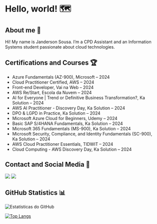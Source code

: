 # Hello, world! 🗺️

## About me 🚀
Hi! My name is Janderson Sousa. I’m a CPD Assistant and an Information Systems student passionate about cloud technologies.

## Certifications and Courses 🏆
- Azure Fundamentals (AZ-900), Microsoft – 2024
- Cloud Practitioner Certified, AWS – 2024
- Front-end Developer, Vai na Web – 2024
- AWS Re/Start, Escola da Nuvem – 2024
- AI for Everyone | Trend or Definitive Business Transformation?, Ka Solution – 2024
- AWS AI Practitioner - Discovery Day, Ka Solution – 2024
- DPO & LGPD in Practice, Ka Solution – 2024
- Microsoft Azure Cloud for Beginners, Udemy – 2024
- Basic SAP S/4HANA Fundamentals, Ka Solution – 2024
- Microsoft 365 Fundamentals (MS-900), Ka Solution – 2024
- Microsoft Security, Compliance, and Identity Fundamentals (SC-900), Ka Solution – 2024
- AWS Cloud Practitioner Essentials, TIDWIT – 2024
- Cloud Computing - AWS Discovery Day, Ka Solution – 2024

## Contact and Social Media 📌
  <a href = "mailto:jandersonsouza_phn@hotmail.com"><img src="https://img.shields.io/badge/Microsoft_Outlook-0078D4?style=for-the-badge&logo=microsoft-outlook&logoColor=white" target="_blank"></a>
    <a href="https://www.linkedin.com/in/janderson-sousa-a23b5b1b4/" target="_blank"><img src="https://img.shields.io/badge/LinkedIn-0077B5?style=for-the-badge&logo=linkedin&logoColor=white" target="_blank"></a>

## GitHub Statistics 📊
![Estatísticas do GitHub](https://github-readme-stats.vercel.app/api?username=janacs&show_icons=true&theme=dracula)

[![Top Langs](https://github-readme-stats.vercel.app/api/top-langs/?username=janacs&&&layout=compact&theme=dracula)](https://github.com/janacs/github-readme-stats)





